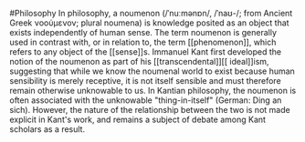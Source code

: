 #Philosophy 
In philosophy, a noumenon (/ˈnuːmənɒn/, /ˈnaʊ-/; from Ancient Greek νoούμενον; plural noumena) is knowledge posited as an object that exists independently of human sense. The term noumenon is generally used in contrast with, or in relation to, the term [[phenomenon]], which refers to any object of the [[sense]]s. Immanuel Kant first developed the notion of the noumenon as part of his [[transcendental]][[ ideal]]ism, suggesting that while we know the noumenal world to exist because human sensibility is merely receptive, it is not itself sensible and must therefore remain otherwise unknowable to us. In Kantian philosophy, the noumenon is often associated with the unknowable "thing-in-itself" (German: Ding an sich). However, the nature of the relationship between the two is not made explicit in Kant's work, and remains a subject of debate among Kant scholars as a result.